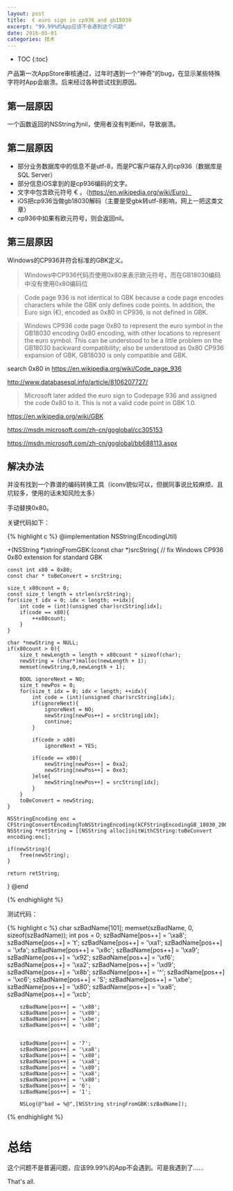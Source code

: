 ```yaml
---
layout: post
title:  € euro sign in cp936 and gb18030
excerpt: "99.99%的App应该不会遇到这个问题"
date: 2016-05-01
categories: 技术
---
```



* TOC
{:toc}

产品第一次AppStore审核通过，过年时遇到一个“神奇”的bug，在显示某些特殊字符时App会崩溃。后来经过各种尝试找到原因。


## 第一层原因

一个函数返回的NSString为nil，使用者没有判断nil，导致崩溃。

## 第二层原因

- 部分业务数据库中的信息不是utf-8，而是PC客户端存入的cp936（数据库是SQL Server）
- 部分信息iOS拿到的是cp936编码的文字。
- 文字中包含欧元符号 € 。（https://en.wikipedia.org/wiki/Euro）
- iOS把cp936当做gb18030解码（主要是受gbk转utf-8影响，网上一把这类文章）
- cp936中如果有欧元符号，则会返回nil。

## 第三层原因

Windows的CP936并符合标准的GBK定义。

> Windows中CP936代码页使用0x80来表示欧元符号，而在GB18030编码中没有使用0x80编码位


> Code page 936 is not identical to GBK because a code page encodes characters while the GBK only defines code points. In addition, the Euro sign (€), encoded as 0x80 in CP936, is not defined in GBK.


> Windows CP936 code page 0x80 to represent the euro symbol in the GB18030 encoding 0x80 encoding, with other locations to represent the euro symbol. This can be understood to be a little problem on the GB18030 backward compatibility; also be understood as 0x80 CP936 expansion of GBK, GB18030 is only compatible and GBK.


search 0x80 in https://en.wikipedia.org/wiki/Code_page_936

http://www.databasesql.info/article/8106207727/


> Microsoft later added the euro sign to Codepage 936 and assigned the code 0x80 to it. This is not a valid code point in GBK 1.0.

https://en.wikipedia.org/wiki/GBK

https://msdn.microsoft.com/zh-cn/goglobal/cc305153

https://msdn.microsoft.com/zh-cn/goglobal/bb688113.aspx

## 解决办法

并没有找到一个靠谱的编码转换工具（iconv貌似可以，但据同事说比较麻烦、且坑较多，使用的话未知风险太多）

手动替换0x80。

关键代码如下：

{% highlight c %}
@implementation NSString(EncodingUtil)

+(NSString *)stringFromGBK:(const char *)srcString{
    // fix Windows CP936 0x80 extension for standard GBK
    
    const int x80 = 0x80;
    const char * toBeConvert = srcString;
    
    size_t x80count = 0;
    const size_t length = strlen(srcString);
    for(size_t idx = 0; idx < length; ++idx){
        int code = (int)(unsigned char)srcString[idx];
        if(code == x80){
            ++x80count;
        }
    }
    
    char *newString = NULL;
    if(x80count > 0){
        size_t newLength = length + x80count * sizeof(char);
        newString = (char*)malloc(newLength + 1);
        memset(newString,0,newLength + 1);
        
        BOOL ignoreNext = NO;
        size_t newPos = 0;
        for(size_t idx = 0; idx < length; ++idx){
            int code = (int)(unsigned char)srcString[idx];
            if(ignoreNext){
                ignoreNext = NO;
                newString[newPos++] = srcString[idx];
                continue;
            }
            
            if(code > x80)
                ignoreNext = YES;
            
            if(code == x80){
                newString[newPos++] = 0xa2;
                newString[newPos++] = 0xe3;
            }else{
                newString[newPos++] = srcString[idx];
            }
        }
        toBeConvert = newString;
    }
    
    NSStringEncoding enc = CFStringConvertEncodingToNSStringEncoding(kCFStringEncodingGB_18030_2000);
    NSString *retString = [[NSString alloc]initWithCString:toBeConvert encoding:enc];
    
    if(newString){
        free(newString);
    }
    
    return retString;
}
@end

{% endhighlight %}


测试代码： 


{% highlight c %}
char szBadName[101];
        memset(szBadName, 0, sizeof(szBadName));
        int pos = 0;
        szBadName[pos++] = '\xa8';
        szBadName[pos++] = 't';
        szBadName[pos++] = '\xa1';
        szBadName[pos++] = '\xfa';
        szBadName[pos++] = '\x8c';
        szBadName[pos++] = '\xa9';
        szBadName[pos++] = '\x92';
        szBadName[pos++] = '\xf6';
        szBadName[pos++] = '\xa2';
        szBadName[pos++] = '\xd9';
        szBadName[pos++] = '\x8b';
        szBadName[pos++] = '^';
        szBadName[pos++] = '\xc6';
        szBadName[pos++] = 'S';
        szBadName[pos++] = '\xbe';
        szBadName[pos++] = '\x80';
        szBadName[pos++] = '\xa8';
        szBadName[pos++] = '\xcb';
        
        szBadName[pos++] = '\x80';
        szBadName[pos++] = '\x80';
        szBadName[pos++] = '\xbe';
        szBadName[pos++] = '\x80';
        
        
        szBadName[pos++] = '7';
        szBadName[pos++] = '\xa8';
        szBadName[pos++] = '\x80';
        szBadName[pos++] = '\xa8';
        szBadName[pos++] = '\x80';
        szBadName[pos++] = '\xa8';
        szBadName[pos++] = '\x80';
        szBadName[pos++] = '6';
        szBadName[pos++] = '1';
        
        NSLog(@"bad = %@",[NSString stringFromGBK:szBadName]);

{% endhighlight %}



# 总结

这个问题不是普遍问题，应该99.99%的App不会遇到。可是我遇到了……

That's all.




